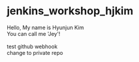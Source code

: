 # jenkins_workshop_hjkim
Hello, My name is Hyunjun Kim<br>
You can call me 'Jey'!
<br>
<br>
test github webhook<br>
change to private repo
